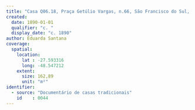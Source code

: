 ```yaml
---
title: "Casa Q06.18, Praça Getúlio Vargas, n.66, São Francisco do Sul, SC"
created:
  date: 1890-01-01
  qualifier: "c. "
  display_date: "c. 1890"
author: Eduarda Santana
coverage:
  spatial:
    location:
      lat : -27.593316
      long: -48.547212
    extent:
      size: 162,89
      unit: "m²"
identifier:
  - source: "Documentário de casas tradicionais"
    id    : 0044
---
```

